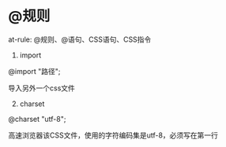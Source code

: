 # @规则

at-rule: @规则、@语句、CSS语句、CSS指令

1. import 

@import "路径";

导入另外一个css文件

2. charset

@charset "utf-8";

高速浏览器该CSS文件，使用的字符编码集是utf-8，必须写在第一行